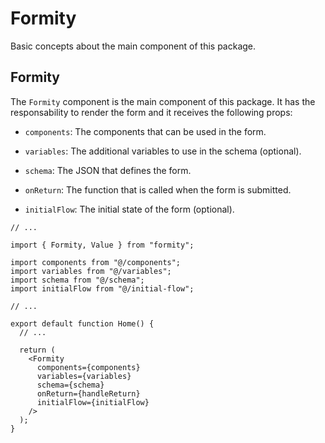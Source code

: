 # Formity

Basic concepts about the main component of this package.

## Formity

The `Formity` component is the main component of this package. It has the responsability to render the form and it receives the following props:

- `components`: The components that can be used in the form.

- `variables`: The additional variables to use in the schema (optional).

- `schema`: The JSON that defines the form.

- `onReturn`: The function that is called when the form is submitted.

- `initialFlow`: The initial state of the form (optional).

```tsx
// ...

import { Formity, Value } from "formity";

import components from "@/components";
import variables from "@/variables";
import schema from "@/schema";
import initialFlow from "@/initial-flow";

// ...

export default function Home() {
  // ...

  return (
    <Formity
      components={components}
      variables={variables}
      schema={schema}
      onReturn={handleReturn}
      initialFlow={initialFlow}
    />
  );
}
```
